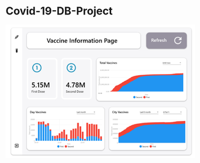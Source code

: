 # Covid-19-DB-Project

![alt text](https://github.com/Y-B-Class-Projects/Covid-19-DB-Project/blob/master/Covid-19%20DataBase%20Project/github/Vaccinse.png?raw=true)
